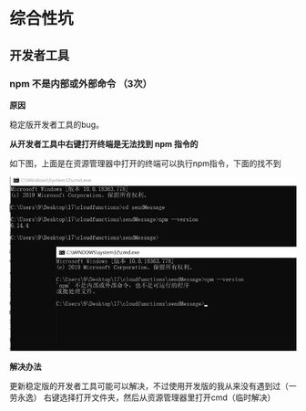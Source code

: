 # 综合性坑



## 开发者工具

### npm 不是内部或外部命令 （3次）

**原因**

稳定版开发者工具的bug。

**从开发者工具中右键打开终端是无法找到 npm 指令的**

如下图，上面是在资源管理器中打开的终端可以执行npm指令，下面的找不到

![image-20200518015159751](other.assets\image-20200518015159751.png)

**解决办法**

更新稳定版的开发者工具可能可以解决，不过使用开发版的我从来没有遇到过（一劳永逸）
右键选择打开文件夹，然后从资源管理器里打开cmd（临时解决）